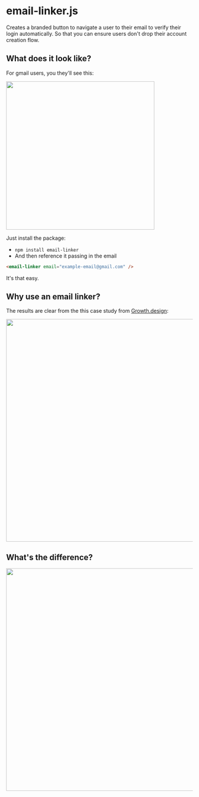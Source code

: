 # email-linker.js
Creates a branded button to navigate a user to their email to verify their login automatically. So that you can ensure users don't drop their account creation flow.

## What does it look like?
For gmail users, you they'll see this:

<img src="https://user-images.githubusercontent.com/5056218/206877156-b7c2df3f-2ec1-4169-bb03-2f58f015f153.png" width="400">

Just install the package:

* `npm install email-linker`
* And then reference it passing in the email

```html
<email-linker email="example-email@gmail.com" />
```

It's that easy.


## Why use an email linker?

The results are clear from the this case study from [Growth.design](https://growth.design/sniper-link#experiment-result):

<img src="https://user-images.githubusercontent.com/5056218/206877116-3330761d-3600-4490-8642-3e2c3d5fe434.gif" width="600">

## What's the difference?

<img src="https://growth.design/_next/image?url=%2F_next%2Fstatic%2Fmedia%2Fsniper-link-ab-test-experiment.3bb49b89.png&w=3840&q=75" width="600">

